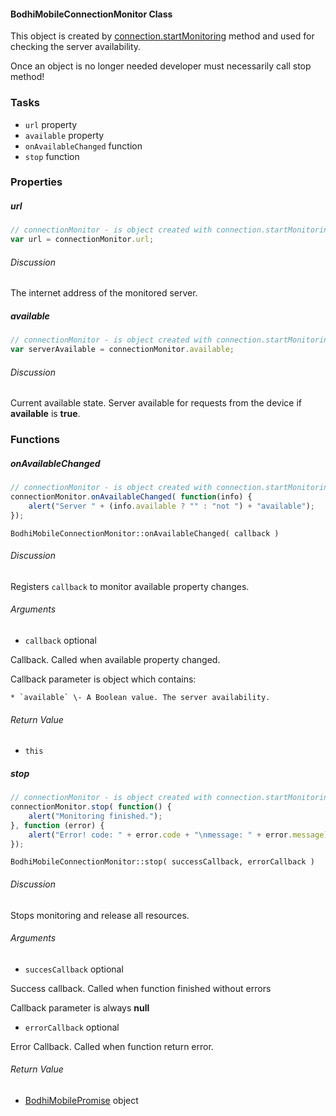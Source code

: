 #### BodhiMobileConnectionMonitor Class

This object is created by [connection.startMonitoring](#startmonitoring) method and used for checking the server availability.

Once an object is no longer needed developer must necessarily call stop method!

### Tasks

  * `url` property
  * `available` property
  * `onAvailableChanged` function
  * `stop` function

### Properties

##### url

```javascript
// connectionMonitor - is object created with connection.startMonitoring method  
var url = connectionMonitor.url;
```

###### Discussion

The internet address of the monitored server.

##### available

```javascript
// connectionMonitor - is object created with connection.startMonitoring method  
var serverAvailable = connectionMonitor.available;
```

###### Discussion

Current available state. Server available for requests from the device if **available** is **true**.

### Functions

##### onAvailableChanged

```javascript
// connectionMonitor - is object created with connection.startMonitoring method  
connectionMonitor.onAvailableChanged( function(info) {  
    alert("Server " + (info.available ? "" : "not ") + "available");  
});
```

`BodhiMobileConnectionMonitor::onAvailableChanged( callback )`

###### Discussion

Registers `callback` to monitor available property changes.

###### Arguments

  * `callback` optional

Callback. Called when available property changed.

Callback parameter is object which contains:

    * `available` \- A Boolean value. The server availability.

###### Return Value

  * `this`

##### stop

```javascript
// connectionMonitor - is object created with connection.startMonitoring method  
connectionMonitor.stop( function() {  
    alert("Monitoring finished.");  
}, function (error) {  
    alert("Error! code: " + error.code + "\nmessage: " + error.message);  
});
```

`BodhiMobileConnectionMonitor::stop( successCallback, errorCallback )`

###### Discussion

Stops monitoring and release all resources.

###### Arguments

  * `succesCallback` optional

Success callback. Called when function finished without errors

Callback parameter is always **null**

  * `errorCallback` optional

Error Callback. Called when function return error.

###### Return Value

  * [BodhiMobilePromise](#kernel-promise) object
